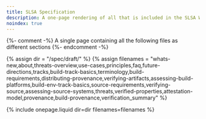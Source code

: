 ```yaml
---
title: SLSA Specification
description: A one-page rendering of all that is included in the SLSA Working Draft.
noindex: true
---
```

{%- comment -%}
A single page containing all the following files as different sections
{%- endcomment -%}

{% assign dir = "/spec/draft/" %}
{% assign filenames = "whats-new,about,threats-overview,use-cases,principles,faq,future-directions,tracks,build-track-basics,terminology,build-requirements,distributing-provenance,verifying-artifacts,assessing-build-platforms,build-env-track-basics,source-requirements,verifying-source,assessing-source-systems,threats,verified-properties,attestation-model,provenance,build-provenance,verification_summary" %}

{% include onepage.liquid dir=dir filenames=filenames %}
